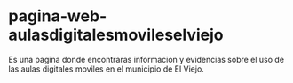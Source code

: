 # pagina-web-aulasdigitalesmovileselviejo
Es una pagina donde encontraras informacion y evidencias sobre el uso de las aulas digitales moviles en el municipio de El Viejo.
